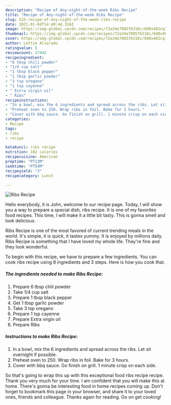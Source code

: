 ```yaml
---
description: "Recipe of Any-night-of-the-week Ribs Recipe"
title: "Recipe of Any-night-of-the-week Ribs Recipe"
slug: 525-recipe-of-any-night-of-the-week-ribs-recipe
date: 2021-01-04T14:40:44.316Z
image: https://img-global.cpcdn.com/recipes/72a34e7085f6318c/680x482cq70/ribs-recipe-recipe-main-photo.jpg
thumbnail: https://img-global.cpcdn.com/recipes/72a34e7085f6318c/680x482cq70/ribs-recipe-recipe-main-photo.jpg
cover: https://img-global.cpcdn.com/recipes/72a34e7085f6318c/680x482cq70/ribs-recipe-recipe-main-photo.jpg
author: Lettie Alvarado
ratingvalue: 5
reviewcount: 27442
recipeingredient:
- "6 tbsp chili powder"
- "1/4 cup salt"
- "1 tbsp black pepper"
- "1 tbsp garlic powder"
- "3 tsp oregano"
- "1 tsp cayenne"
- " Extra virgin oil"
- " Ribs"
recipeinstructions:
- "In a bowl, mix the 6 ingredients and spread across the ribs. Let sit overnight if possible."
- "Preheat oven to 250. Wrap ribs in foil. Bake for 3 hours."
- "Cover with bbq sauce. Go finish on grill. 1 minute crisp on each side."
categories:
- Recipe
tags:
- ribs
- recipe

katakunci: ribs recipe 
nutrition: 102 calories
recipecuisine: American
preptime: "PT13M"
cooktime: "PT54M"
recipeyield: "3"
recipecategory: Lunch

---
```



![Ribs Recipe](https://img-global.cpcdn.com/recipes/72a34e7085f6318c/680x482cq70/ribs-recipe-recipe-main-photo.jpg)

Hello everybody, it is John, welcome to our recipe page. Today, I will show you a way to prepare a special dish, ribs recipe. It is one of my favorites food recipes. This time, I will make it a little bit tasty. This is gonna smell and look delicious.

Ribs Recipe is one of the most favored of current trending meals in the world. It's simple, it is quick, it tastes yummy. It is enjoyed by millions daily. Ribs Recipe is something that I have loved my whole life. They're fine and they look wonderful.




To begin with this recipe, we have to prepare a few ingredients. You can cook ribs recipe using 8 ingredients and 3 steps. Here is how you cook that.

<!--inarticleads1-->

##### The ingredients needed to make Ribs Recipe:

1. Prepare 6 tbsp chili powder
1. Take 1/4 cup salt
1. Prepare 1 tbsp black pepper
1. Get 1 tbsp garlic powder
1. Take 3 tsp oregano
1. Prepare 1 tsp cayenne
1. Prepare  Extra virgin oil
1. Prepare  Ribs




<!--inarticleads2-->

##### Instructions to make Ribs Recipe:

1. In a bowl, mix the 6 ingredients and spread across the ribs. Let sit overnight if possible.
1. Preheat oven to 250. Wrap ribs in foil. Bake for 3 hours.
1. Cover with bbq sauce. Go finish on grill. 1 minute crisp on each side.




So that's going to wrap this up with this exceptional food ribs recipe recipe. Thank you very much for your time. I am confident that you will make this at home. There's gonna be interesting food in home recipes coming up. Don't forget to bookmark this page in your browser, and share it to your loved ones, friends and colleague. Thanks again for reading. Go on get cooking!
